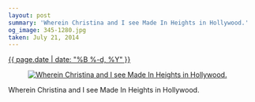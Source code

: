 ```yaml
---
layout: post
summary: 'Wherein Christina and I see Made In Heights in Hollywood.'
og_image: 345-1280.jpg
taken: July 21, 2014
---
```


<div class="post">
 <time>
  <a href="/345">
   {{ page.date | date: "%B %-d, %Y" }}
  </a>
 </time>
 <a href="/345">
  <figure data-taken="7/21/2014">
   <img alt="Wherein Christina and I see Made In Heights in Hollywood." sizes="(min-width: 700px) 50vw, calc(100vw - 2rem)" src="{{ site.assets_url }}/345-640.jpg" srcset="{{ site.assets_url }}/345-1280.jpg 1280w, {{ site.assets_url }}/345-960.jpg 960w, {{ site.assets_url }}/345-640.jpg 640w, {{ site.assets_url }}/345-320.jpg 320w"/>
  </figure>
 </a>
 <span>
  Wherein Christina and I see Made In Heights in Hollywood.
 </span>
</div>
